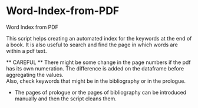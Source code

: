 # Word-Index-from-PDF
Word Index from PDF

This script helps creating an automated index for the keywords at the end of a book.
It is also useful to search and find the page in which words are within a pdf text. 

**  CAREFUL ** There might be some change in the page numbers if the pdf has its own numeration. 
The difference is added on the dataframe before aggregating the values.  
Also, check keywords that might be in the bibliography or in the prologue. 
  * The pages of prologue or the pages of bibliography can be introduced manually and then the script cleans them. 
